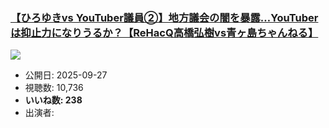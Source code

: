### [【ひろゆきvs YouTuber議員②】地方議会の闇を暴露…YouTuberは抑止力になりうるか？【ReHacQ高橋弘樹vs青ヶ島ちゃんねる】](https://www.youtube.com/watch?v=3aIOnb0VIZY)
[![](https://img.youtube.com/vi/3aIOnb0VIZY/sddefault.jpg)](https://www.youtube.com/watch?v=3aIOnb0VIZY)
-   公開日: 2025-09-27
-   視聴数: 10,736
-   **いいね数: 238**
-   出演者: 
